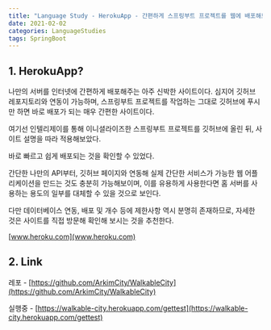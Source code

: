 ```yaml
---
title: "Language Study - HerokuApp - 간편하게 스프링부트 프로젝트를 웹에 배포해보자!"
date: 2021-02-02
categories: LanguageStudies
tags: SpringBoot
---
```



## 1. HerokuApp?

나만의 서버를 인터넷에 간편하게 배포해주는 아주 신박한 사이트이다. 심지어 깃허브 레포지토리와 연동이 가능하며, 스프링부트 프로젝트를 작업하는 그대로 깃허브에 푸시만 하면 바로 배포가 되는 매우 간편한 사이트이다.

여기선 인텔리제이를 통해 이니셜라이즈한 스프링부트 프로젝트를 깃허브에 올린 뒤, 사이트 설명을 따라 적용해보았다. 

바로 빠르고 쉽게 배포되는 것을 확인할 수 있었다.

간단한 나만의 API부터, 깃허브 페이지와 연동해 실제 간단한 서비스가 가능한 웹 어플리케이션을 만드는 것도 충분히 가능해보이며, 이를 유용하게 사용한다면 홈 서버를 사용하는 용도의 일부를 대체할 수 있을 것으로 보인다.

다만 데이터베이스 연동, 배포 및 개수 등에 제한사항 역시 분명히 존재하므로, 자세한 것은 사이트를 직접 방문해 확인해 보시는 것을 추천한다.

[www.heroku.com](www.heroku.com)

## 2. Link

레포 - [https://github.com/ArkimCity/WalkableCity](https://github.com/ArkimCity/WalkableCity)

실행중 - [https://walkable-city.herokuapp.com/gettest](https://walkable-city.herokuapp.com/gettest)

